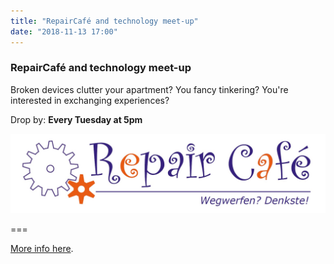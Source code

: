 ```yaml
---
title: "RepairCafé and technology meet-up"
date: "2018-11-13 17:00"
---
```


### RepairCafé and technology meet-up

Broken devices clutter your apartment? You fancy tinkering? You're interested in exchanging experiences?

Drop by: **Every Tuesday at 5pm**

![](rclogo.jpg)

===

[More info here](../../about/repaircafe).

